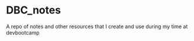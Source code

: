 DBC_notes
=========

A repo of notes and other resources that I create and use during my time at devbootcamp
